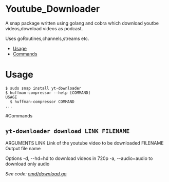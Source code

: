 # Youtube_Downloader

A snap package written using golang and cobra which download youtbe videos,download videos as podcast.

Uses goRoutines,channels,streams etc.

* [Usage](#usage)
* [Commands](#commands)

# Usage
<!-- usage -->
```sh-session
$ sudo snap install yt-downloader
$ huffman-compressor --help [COMMAND]
USAGE
  $ huffman-compressor COMMAND
...
```
#Commands

## `yt-downloader download LINK FILENAME`

ARGUMENTS
  LINK          Link of the youtube video to be downloaded
  FILENAME      Output file name

Options
    -d, --hd=hd to download videos in 720p
    -a, --audio=audio to download only audio 

_See code: [cmd/download.go](https://github.com/adityameharia/Youtube_Downloader/blob/main/cmd/download.go)_